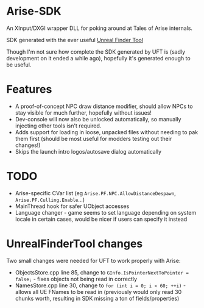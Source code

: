 # Arise-SDK

An XInput/DXGI wrapper DLL for poking around at Tales of Arise internals.

SDK generated with the ever useful [Unreal Finder Tool](https://github.com/CorrM/Unreal-Finder-Tool)

Though I'm not sure how complete the SDK generated by UFT is (sadly development on it ended a while ago), hopefully it's generated enough to be useful.

# Features
- A proof-of-concept NPC draw distance modifier, should allow NPCs to stay visible for much further, hopefully without issues!
- Dev-console will now also be unlocked automatically, so manually injecting other tools isn't required.
- Adds support for loading in loose, unpacked files without needing to pak them first (should be most useful for modders testing out their changes!)
- Skips the launch intro logos/autosave dialog automatically

# TODO
- Arise-specific CVar list (eg `Arise.PF.NPC.AllowDistanceDespawn`, `Arise.PF.Culling.Enable`...)
- MainThread hook for safer UObject accesses
- Language changer - game seems to set language depending on system locale in certain cases, would be nicer if users can specify it instead

# UnrealFinderTool changes
Two small changes were needed for UFT to work properly with Arise:
- ObjectsStore.cpp line 85, change to `GInfo.IsPointerNextToPointer = false;` - fixes objects not being read in correctly
- NamesStore.cpp line 30, change to `for (int i = 0; i < 60; ++i)` - allows all UE FNames to be read in (previously would only read 30 chunks worth, resulting in SDK missing a ton of fields/properties)
